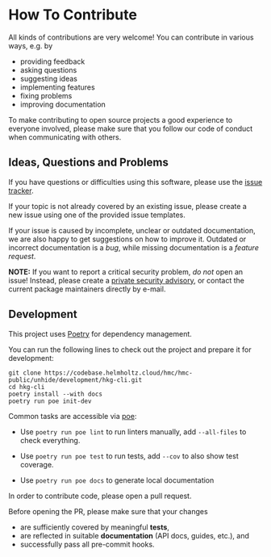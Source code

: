 # How To Contribute

All kinds of contributions are very welcome!
You can contribute in various ways, e.g. by

-   providing feedback
-   asking questions
-   suggesting ideas
-   implementing features
-   fixing problems
-   improving documentation

To make contributing to open source projects a good experience to everyone involved,
please make sure that you follow our code of conduct when communicating with others.

## Ideas, Questions and Problems

If you have questions or difficulties using this software,
please use the [issue tracker](https://codebase.helmholtz.cloud/hmc/hmc-public/unhide/development/hkg-cli.git/issues).

If your topic is not already covered by an existing issue,
please create a new issue using one of the provided issue templates.

If your issue is caused by incomplete, unclear or outdated documentation,
we are also happy to get suggestions on how to improve it.
Outdated or incorrect documentation is a _bug_,
while missing documentation is a _feature request_.

**NOTE:** If you want to report a critical security problem, _do not_ open an issue!
Instead, please create a [private security advisory](https://docs.github.com/en/code-security/security-advisories/guidance-on-reporting-and-writing/privately-reporting-a-security-vulnerability),
or contact the current package maintainers directly by e-mail.

## Development

This project uses [Poetry](https://python-poetry.org/) for dependency management.

You can run the following lines to check out the project and prepare it for development:

```
git clone https://codebase.helmholtz.cloud/hmc/hmc-public/unhide/development/hkg-cli.git
cd hkg-cli
poetry install --with docs
poetry run poe init-dev
```

Common tasks are accessible via [poe](https://github.com/nat-n/poethepoet):

-   Use `poetry run poe lint` to run linters manually, add `--all-files` to check everything.

-   Use `poetry run poe test` to run tests, add `--cov` to also show test coverage.

-   Use `poetry run poe docs` to generate local documentation

In order to contribute code, please open a pull request.

Before opening the PR, please make sure that your changes

-   are sufficiently covered by meaningful **tests**,
-   are reflected in suitable **documentation** (API docs, guides, etc.), and
-   successfully pass all pre-commit hooks.
